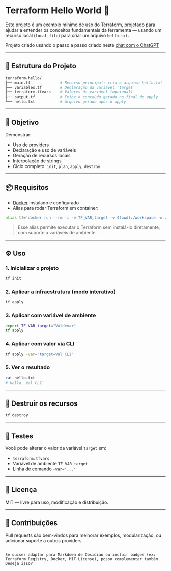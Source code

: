 # Terraform Hello World 🧱

Este projeto é um exemplo mínimo de uso do Terraform, projetado para ajudar a entender os conceitos fundamentais da ferramenta — usando um recurso local (`local_file`) para criar um arquivo `hello.txt`.

Projeto criado usando o passo a passo criado neste [chat com o ChatGPT](https://chatgpt.com/g/g-p-6846f371f32481919861afebb43aca4e-terraform/c/68470069-3b64-800e-851e-5077fdb41c9f)

---

## 📂 Estrutura do Projeto

```bash
terraform-hello/
├── main.tf             # Recurso principal: cria o arquivo hello.txt
├── variables.tf        # Declaração da variável 'target'
├── terraform.tfvars    # Valores da variável (opcional)
├── output.tf           # Exibe o conteúdo gerado no final do apply
└── hello.txt           # Arquivo gerado após o apply
````

---

## 🚀 Objetivo

Demonstrar:

* Uso de providers
* Declaração e uso de variáveis
* Geração de recursos locais
* Interpolação de strings
* Ciclo completo: `init`, `plan`, `apply`, `destroy`

---

## 📦 Requisitos

* [Docker](https://www.docker.com/) instalado e configurado
* Alias para rodar Terraform em container:

```bash
alias tf='docker run --rm -i -e TF_VAR_target -v $(pwd):/workspace -w /workspace hashicorp/terraform:1.12'
```

> Esse alias permite executar o Terraform sem instalá-lo diretamente, com suporte a variáveis de ambiente.

---

## ⚙️ Uso

### 1. Inicializar o projeto

```bash
tf init
```

### 2. Aplicar a infraestrutura (modo interativo)

```bash
tf apply
```

### 3. Aplicar com variável de ambiente

```bash
export TF_VAR_target="Valdemar"
tf apply
```

### 4. Aplicar com valor via CLI

```bash
tf apply -var="target=Val CLI"
```

### 5. Ver o resultado

```bash
cat hello.txt
# Hello, Val CLI!
```

---

## 🔁 Destruir os recursos

```bash
tf destroy
```

---

## 🧪 Testes

Você pode alterar o valor da variável `target` em:

* `terraform.tfvars`
* Variável de ambiente `TF_VAR_target`
* Linha de comando `-var="..."`

---

## 📄 Licença

MIT — livre para uso, modificação e distribuição.

---

## 🤝 Contribuições

Pull requests são bem-vindos para melhorar exemplos, modularização, ou adicionar suporte a outros providers.

```

Se quiser adaptar para Markdown de Obsidian ou incluir badges (ex: Terraform Registry, Docker, MIT License), posso complementar também. Deseja isso?
```

